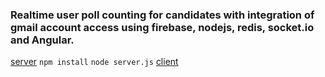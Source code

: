 ### Realtime user poll counting for candidates with integration of gmail account access using firebase, nodejs, redis, socket.io and Angular.

[server](https://github.com/MaNaHyper/angularVote/tree/master/server)
`npm install`
`node server.js`
[client](https://github.com/MaNaHyper/angularVote)
